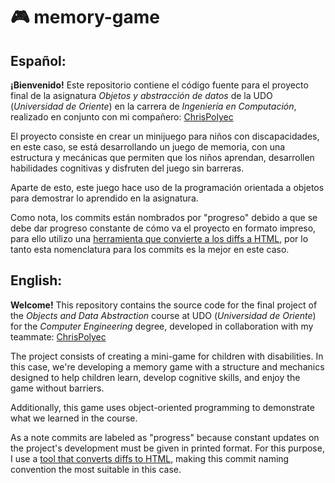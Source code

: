 # 🎮 memory-game

## Español:

**¡Bienvenido!** Este repositorio contiene el código fuente para el proyecto final de la asignatura _Objetos y abstracción de datos_ de la UDO (_Universidad de Oriente_) en la carrera de _Ingeniería en Computación_, realizado en conjunto con mi compañero: [ChrisPolyec](https://github.com/ChrisPolyec)

El proyecto consiste en crear un minijuego para niños con discapacidades, en este caso, se está desarrollando un juego de memoria, con una estructura y mecánicas que permiten que los niños aprendan, desarrollen habilidades cognitivas y disfruten del juego sin barreras.

Aparte de esto, este juego hace uso de la programación orientada a objetos para demostrar lo aprendido en la asignatura.

Como nota, los commits están nombrados por "progreso" debido a que se debe dar progreso constante de cómo va el proyecto en formato impreso, para ello utilizo una [herramienta que convierte a los diffs a HTML](https://www.npmjs.com/package/pretty-diff), por lo tanto esta nomenclatura para los commits es la mejor en este caso.

## English:

**Welcome!** This repository contains the source code for the final project of the _Objects and Data Abstraction_ course at UDO (_Universidad de Oriente_) for the _Computer Engineering_ degree, developed in collaboration with my teammate: [ChrisPolyec](https://github.com/ChrisPolyec)

The project consists of creating a mini-game for children with disabilities. In this case, we're developing a memory game with a structure and mechanics designed to help children learn, develop cognitive skills, and enjoy the game without barriers.

Additionally, this game uses object-oriented programming to demonstrate what we learned in the course.

As a note commits are labeled as "progress" because constant updates on the project's development must be given in printed format. For this purpose, I use a [tool that converts diffs to HTML](https://www.npmjs.com/package/pretty-diff), making this commit naming convention the most suitable in this case.
